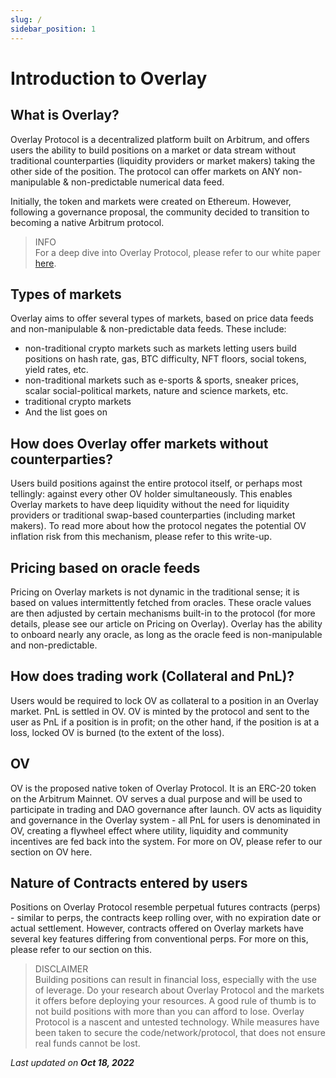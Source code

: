 ```yaml
---
slug: /
sidebar_position: 1
---
```


# Introduction to Overlay


## What is Overlay?

Overlay Protocol is a decentralized platform built on Arbitrum, and offers users the ability to build positions on a market or data stream without traditional counterparties (liquidity providers or market makers) taking the other side of the position. The protocol can offer markets on ANY non-manipulable & non-predictable numerical data feed.

Initially, the token and markets were created on Ethereum. However, following a governance proposal, the community decided to transition to becoming a native Arbitrum protocol.



> INFO    
> For a deep dive into Overlay Protocol, please refer to our white paper [here](https://gateway.pinata.cloud/ipfs/QmVMX7DH8Kh22kxMyDFGUJcw1a3irNPvyZBtAogkyJYJEv).




## Types of markets

Overlay aims to offer several types of markets, based on price data feeds and non-manipulable & non-predictable data feeds. These include:



* non-traditional crypto markets such as markets letting users build positions on hash rate, gas, BTC difficulty, NFT floors, social tokens, yield rates, etc. 
* non-traditional markets such as e-sports & sports, sneaker prices, scalar social-political markets, nature and science markets, etc. 
* traditional crypto markets 
* And the list goes on


## How does Overlay offer markets without counterparties?

Users build positions against the entire protocol itself, or perhaps most tellingly: against every other OV holder simultaneously. This enables Overlay markets to have deep liquidity without the need for liquidity providers or traditional swap-based counterparties (including market makers). To read more about how the protocol negates the potential OV inflation risk from this mechanism, please refer to this write-up.


## Pricing based on oracle feeds

Pricing on Overlay markets is not dynamic in the traditional sense; it is based on values intermittently fetched from oracles. These oracle values are then adjusted by certain mechanisms built-in to the protocol (for more details, please see our article on Pricing on Overlay). Overlay has the ability to onboard nearly any oracle, as long as the oracle feed is non-manipulable and non-predictable. 

 ## How does trading work (Collateral and PnL)?

Users would be required to lock OV as collateral to a position in an Overlay market. PnL is settled in OV. OV is minted by the protocol and sent to the user as PnL if a position is in profit; on the other hand, if the position is at a loss, locked OV is burned (to the extent of the loss).


## OV

OV is the proposed native token of Overlay Protocol. It is an ERC-20 token on the Arbitrum Mainnet. OV serves a dual purpose and will be used to participate in trading and DAO governance after launch. OV acts as liquidity and governance in the Overlay system - all PnL for users is denominated in OV, creating a flywheel effect where utility, liquidity and community incentives are fed back into the system. For more on OV, please refer to our section on OV here.


## Nature of Contracts entered by users

Positions on Overlay Protocol resemble perpetual futures contracts (perps) - similar to perps, the contracts keep rolling over, with no expiration date or actual settlement. However, contracts offered on Overlay markets have several key features differing from conventional perps. For more on this, please refer to our section on this.


> DISCLAIMER     
> Building positions can result in financial loss, especially with the use of leverage. Do your research about Overlay Protocol and the markets it offers before deploying your resources. A good rule of thumb is to not build positions with more than you can afford to lose. Overlay Protocol is a nascent and untested technology. While measures have been taken to secure the code/network/protocol, that does not ensure real funds cannot be lost.


<p style={{textAlign: 'right'}}>
<em>Last updated on <strong>Oct 18, 2022</strong></em></p>
